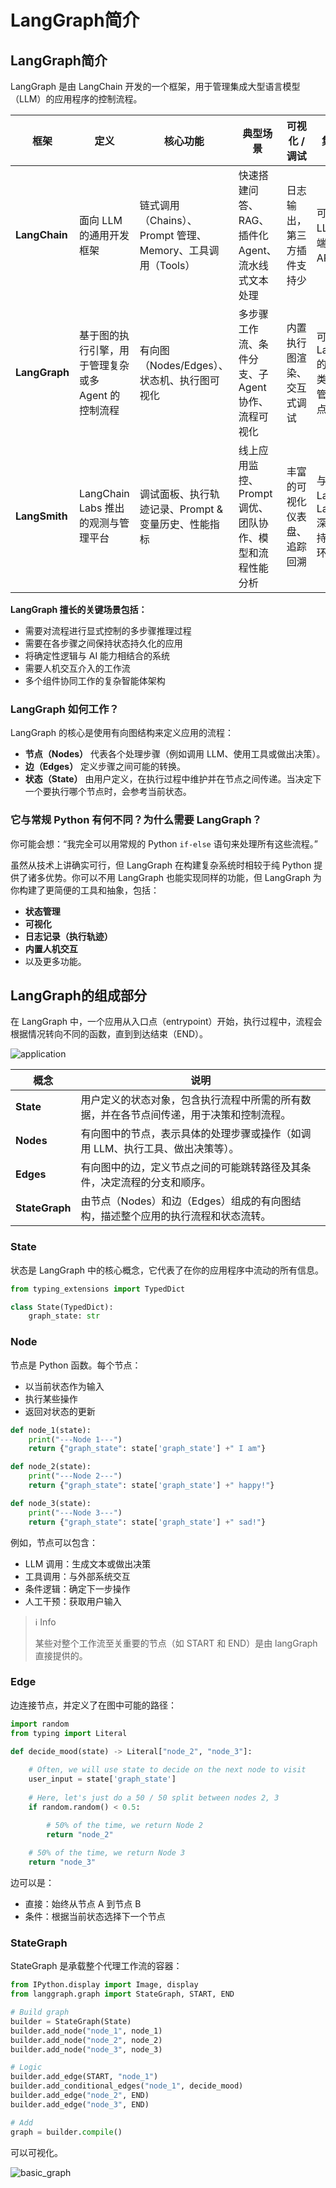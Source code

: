 # LangGraph简介



## LangGraph简介

LangGraph 是由 LangChain 开发的一个框架，用于管理集成大型语言模型（LLM）的应用程序的控制流程。

| 框架          | 定义                                                | 核心功能                                                   | 典型场景                                                | 可视化 / 调试                | 集成与扩展                                                   | 安装命令                |
| ------------- | --------------------------------------------------- | ---------------------------------------------------------- | ------------------------------------------------------- | ---------------------------- | ------------------------------------------------------------ | ----------------------- |
| **LangChain** | 面向 LLM 的通用开发框架                             | 链式调用（Chains）、Prompt 管理、Memory、工具调用（Tools） | 快速搭建问答、RAG、插件化 Agent、流水线式文本处理       | 日志输出，第三方插件支持少   | 可与任何 LLM、检索后端、数据库、API 无缝对接                 | `pip install langchain` |
| **LangGraph** | 基于图的执行引擎，用于管理复杂或多 Agent 的控制流程 | 有向图（Nodes/Edges）、状态机、执行图可视化                | 多步骤工作流、条件分支、子 Agent 协作、流程可视化       | 内置执行图渲染、交互式调试   | 可选使用 LangChain 的 LLM/Tool 类；也可独立管理自定义节点逻辑 | `pip install langgraph` |
| **LangSmith** | LangChain Labs 推出的观测与管理平台                 | 调试面板、执行轨迹记录、Prompt & 变量历史、性能指标        | 线上应用监控、Prompt 调优、团队协作、模型和流程性能分析 | 丰富的可视化仪表盘、追踪回溯 | 与 LangChain、LangGraph 深度集成；支持多项目、多环境隔离     | `pip install langsmith` |



**LangGraph 擅长的关键场景包括：**

- 需要对流程进行显式控制的多步骤推理过程
- 需要在各步骤之间保持状态持久化的应用
- 将确定性逻辑与 AI 能力相结合的系统
- 需要人机交互介入的工作流
- 多个组件协同工作的复杂智能体架构

### LangGraph 如何工作？

LangGraph 的核心是使用有向图结构来定义应用的流程：

- **节点（Nodes）** 代表各个处理步骤（例如调用 LLM、使用工具或做出决策）。  
- **边（Edges）** 定义步骤之间可能的转换。  
- **状态（State）** 由用户定义，在执行过程中维护并在节点之间传递。当决定下一个要执行哪个节点时，会参考当前状态。  

### 它与常规 Python 有何不同？为什么需要 LangGraph？

你可能会想：“我完全可以用常规的 Python `if-else` 语句来处理所有这些流程。”

虽然从技术上讲确实可行，但 LangGraph 在构建复杂系统时相较于纯 Python 提供了诸多优势。你可以不用 LangGraph 也能实现同样的功能，但 LangGraph 为你构建了更简便的工具和抽象，包括：

- **状态管理**  
- **可视化**  
- **日志记录（执行轨迹）**  
- **内置人机交互**  
- 以及更多功能。  



## LangGraph的组成部分

在 LangGraph 中，一个应用从入口点（entrypoint）开始，执行过程中，流程会根据情况转向不同的函数，直到到达结束（END）。

![application](images/application.png)


| 概念        | 说明                                                         |
| ----------- | ------------------------------------------------------------ |
| **State**       | 用户定义的状态对象，包含执行流程中所需的所有数据，并在各节点间传递，用于决策和控制流程。 |
| **Nodes**       | 有向图中的节点，表示具体的处理步骤或操作（如调用 LLM、执行工具、做出决策等）。       |
| **Edges**       | 有向图中的边，定义节点之间的可能跳转路径及其条件，决定流程的分支和顺序。             |
| **StateGraph**  | 由节点（Nodes）和边（Edges）组成的有向图结构，描述整个应用的执行流程和状态流转。     |

### State

状态是 LangGraph 中的核心概念，它代表了在你的应用程序中流动的所有信息。

```python
from typing_extensions import TypedDict

class State(TypedDict):
    graph_state: str
```



### Node

节点是 Python 函数。每个节点：

- 以当前状态作为输入
- 执行某些操作
- 返回对状态的更新

```python
def node_1(state):
    print("---Node 1---")
    return {"graph_state": state['graph_state'] +" I am"}

def node_2(state):
    print("---Node 2---")
    return {"graph_state": state['graph_state'] +" happy!"}

def node_3(state):
    print("---Node 3---")
    return {"graph_state": state['graph_state'] +" sad!"}
```



例如，节点可以包含：

- LLM 调用：生成文本或做出决策
- 工具调用：与外部系统交互
- 条件逻辑：确定下一步操作
- 人工干预：获取用户输入



> ℹ️ Info
>
> 某些对整个工作流至关重要的节点（如 START 和 END）是由 langGraph 直接提供的。



### Edge

边连接节点，并定义了在图中可能的路径：

```python
import random
from typing import Literal

def decide_mood(state) -> Literal["node_2", "node_3"]:
    
    # Often, we will use state to decide on the next node to visit
    user_input = state['graph_state'] 
    
    # Here, let's just do a 50 / 50 split between nodes 2, 3
    if random.random() < 0.5:

        # 50% of the time, we return Node 2
        return "node_2"
    
    # 50% of the time, we return Node 3
    return "node_3"
```



边可以是：

- 直接：始终从节点 A 到节点 B
- 条件：根据当前状态选择下一个节点



### StateGraph

StateGraph 是承载整个代理工作流的容器：

```python
from IPython.display import Image, display
from langgraph.graph import StateGraph, START, END

# Build graph
builder = StateGraph(State)
builder.add_node("node_1", node_1)
builder.add_node("node_2", node_2)
builder.add_node("node_3", node_3)

# Logic
builder.add_edge(START, "node_1")
builder.add_conditional_edges("node_1", decide_mood)
builder.add_edge("node_2", END)
builder.add_edge("node_3", END)

# Add
graph = builder.compile()
```

可以可视化。



![basic_graph](images/basic_graph.jpeg)

```me

```

